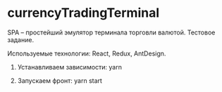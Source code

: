 # currencyTradingTerminal
SPA – простейший эмулятор терминала торговли валютой. Тестовое задание.

Используемые технологии: React, Redux, AntDesign.

1. Устанавливаем зависимости: yarn

2. Запускаем фронт: yarn start
